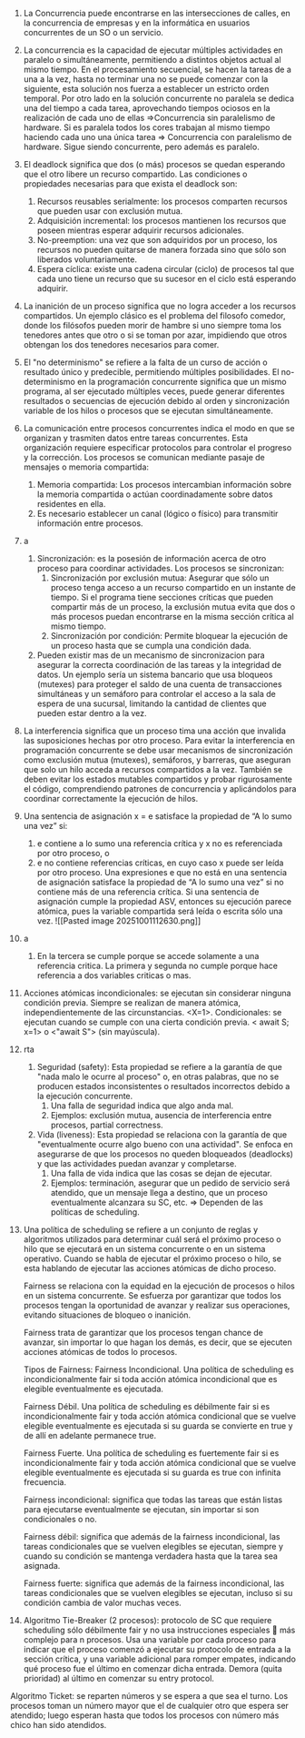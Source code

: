 1) La Concurrencia puede encontrarse en las intersecciones de calles, en la concurrencia de empresas y en la informática en usuarios concurrentes de un SO o un servicio.
2) La concurrencia es la capacidad de ejecutar múltiples actividades en paralelo o simultáneamente, permitiendo a distintos objetos actual al mismo tiempo. 
   En el procesamiento secuencial, se hacen la tareas de a una a la vez, hasta no terminar una no se puede comenzar con la siguiente, esta solución nos fuerza a establecer un estricto orden temporal.
   Por otro lado en la solución concurrente no paralela se dedica una del tiempo a cada tarea, aprovechando tiempos ociosos en la realización de cada uno de ellas =>Concurrencia sin paralelismo de hardware.
   Si es paralela todos los cores trabajan al mismo tiempo haciendo cada uno una única tarea => Concurrencia con paralelismo de hardware. Sigue siendo concurrente, pero además es paralelo.
3) El deadlock significa que dos (o más) procesos se quedan esperando que el otro libere un recurso compartido. Las condiciones o propiedades necesarias para que exista el deadlock son:
	1) Recursos reusables serialmente: los procesos comparten recursos que pueden usar con exclusión mutua.
	2) Adquisición incremental: los procesos mantienen los recursos que poseen mientras esperar adquirir recursos adicionales.
	3) No-preemption: una vez que son adquiridos por un proceso, los recursos no pueden quitarse de manera forzada sino que sólo son liberados voluntariamente.
	4) Espera cíclica: existe una cadena circular (ciclo) de procesos tal que cada uno tiene un recurso que su sucesor en el ciclo está esperando adquirir.
4) La inanición de un proceso significa que no logra acceder a los recursos compartidos. Un ejemplo clásico es el problema del filosofo comedor, donde los filósofos pueden morir de hambre si uno siempre toma los tenedores antes que otro o si se toman por azar, impidiendo que otros obtengan los dos tenedores necesarios para comer.
5) El "no determinismo" se refiere a la falta de un curso de acción o resultado único y predecible, permitiendo múltiples posibilidades. El no-determinismo en la programación concurrente significa que un mismo programa, al ser ejecutado múltiples veces, puede generar diferentes resultados o secuencias de ejecución debido al orden y sincronización variable de los hilos o procesos que se ejecutan simultáneamente.
6) La comunicación entre procesos concurrentes indica el modo en que se organizan y trasmiten datos entre tareas concurrentes. Esta organización requiere especificar protocolos para controlar el progreso y la corrección. Los procesos se comunican mediante pasaje de mensajes o memoria compartida:
	1) Memoria compartida: Los procesos intercambian información sobre la memoria compartida o actúan coordinadamente sobre datos residentes en ella.
	2) Es necesario establecer un canal (lógico o físico) para transmitir información entre procesos.
7) a
	1) Sincronización: es la posesión de información acerca de otro proceso para coordinar actividades. Los procesos se sincronizan:
		1) Sincronización por exclusión mutua: Asegurar que sólo un proceso tenga acceso a un recurso compartido en un instante de tiempo. Si el programa tiene secciones críticas que pueden compartir más de un proceso, la exclusión mutua evita que dos o más procesos puedan encontrarse en la misma sección crítica al mismo tiempo.
		2) Sincronización por condición: Permite bloquear la ejecución de un proceso hasta que se cumpla una condición dada.
	2) Pueden existir mas de un mecanismo de sincronizacion para asegurar la correcta coordinación de las tareas y la integridad de datos. Un ejemplo sería un sistema bancario que usa bloqueos (mutexes) para proteger el saldo de una cuenta de transacciones simultáneas y un semáforo para controlar el acceso a la sala de espera de una sucursal, limitando la cantidad de clientes que pueden estar dentro a la vez.
8) La interferencia significa que un proceso tima una acción que invalida las suposiciones hechas por otro proceso. Para evitar la interferencia en programación concurrente se debe usar mecanismos de sincronización como exclusión mutua (mutexes), semáforos, y barreras, que aseguran que solo un hilo acceda a recursos compartidos a la vez. También se deben evitar los estados mutables compartidos y probar rigurosamente el código, comprendiendo patrones de concurrencia y aplicándolos para coordinar correctamente la ejecución de hilos.
9) Una sentencia de asignación x = e satisface la propiedad de “A lo sumo una vez” si:
	1) e contiene a lo sumo una referencia crítica y x no es referenciada por otro proceso, o
	2) e no contiene referencias críticas, en cuyo caso x puede ser leída por otro proceso.
	Una expresiones e que no está en una sentencia de asignación satisface la propiedad de “A lo sumo una vez” si no contiene más de una referencia crítica. Si una sentencia de asignación cumple la propiedad ASV, entonces su ejecución parece atómica, pues la variable compartida será leída o escrita sólo una vez.
	![[Pasted image 20251001112630.png]]
10) a
	1) En la tercera se cumple porque se accede solamente a una referencia critica. La primera y segunda no cumple porque hace referencia a dos variables criticas o mas.
11) Acciones atómicas incondicionales: se ejecutan sin considerar ninguna condición previa. Siempre se realizan de manera atómica, independientemente de las circunstancias. <X=1>. Condicionales: se ejecutan cuando se cumple con una cierta condición previa. < await S; x=1> o <"await S"> (sin mayúscula).
12) rta
	1) Seguridad (safety): Esta propiedad se refiere a la garantía de que "nada malo le ocurre al proceso" o, en otras palabras, que no se producen estados inconsistentes o resultados incorrectos debido a la ejecución concurrente.
		1) Una falla de seguridad indica que algo anda mal.
		2) Ejemplos: exclusión mutua, ausencia de interferencia entre procesos, partial correctness.
	2) Vida (liveness): Esta propiedad se relaciona con la garantía de que "eventualmente ocurre algo bueno con una actividad". Se enfoca en asegurarse de que los procesos no queden bloqueados (deadlocks) y que las actividades puedan avanzar y completarse.
		1) Una falla de vida indica que las cosas se dejan de ejecutar.
		2) Ejemplos: terminación, asegurar que un pedido de servicio será atendido, que un mensaje llega a destino, que un proceso eventualmente alcanzara su SC, etc. => Dependen de las políticas de scheduling.
13) Una política de scheduling se refiere a un conjunto de reglas y algoritmos utilizados
	para determinar cuál será el próximo proceso o hilo que se ejecutará en un sistema
	concurrente o en un sistema operativo. Cuando se habla de ejecutar el próximo
	proceso o hilo, se esta hablando de ejecutar las acciones atómicas de dicho proceso.
	
	Fairness se relaciona con la equidad en la ejecución de procesos o hilos en un sistema
	concurrente. Se esfuerza por garantizar que todos los procesos tengan la oportunidad
	de avanzar y realizar sus operaciones, evitando situaciones de bloqueo o inanición.
	
	Fairness trata de garantizar que los procesos tengan chance de avanzar, sin importar lo
	que hagan los demás, es decir, que se ejecuten acciones atómicas de todos lo procesos.
	
	Tipos de Fairness:
	Fairness Incondicional. Una política de scheduling es incondicionalmente fair si toda
	acción atómica incondicional que es elegible eventualmente es ejecutada.
	
	Fairness Débil. Una política de scheduling es débilmente fair si es incondicionalmente
	fair y toda acción atómica condicional que se vuelve elegible eventualmente es
	ejecutada si su guarda se convierte en true y de allí en adelante permanece true.
	
	Fairness Fuerte. Una política de scheduling es fuertemente fair si es
	incondicionalmente fair y toda acción atómica condicional que se vuelve elegible
	eventualmente es ejecutada si su guarda es true con infinita frecuencia.
	
	Fairness incondicional: significa que todas las tareas que están listas para ejecutarse
	eventualmente se ejecutan, sin importar si son condicionales o no.
	
	Fairness débil: significa que además de la fairness incondicional, las tareas
	condicionales que se vuelven elegibles se ejecutan, siempre y cuando su condición se
	mantenga verdadera hasta que la tarea sea asignada.
	
	Fairness fuerte: significa que además de la fairness incondicional, las tareas
	condicionales que se vuelven elegibles se ejecutan, incluso si su condición cambia de
	valor muchas veces.
17) Algoritmo Tie-Breaker (2 procesos): protocolo de SC que requiere scheduling sólo
débilmente fair y no usa instrucciones especiales  más complejo para n procesos.
Usa una variable por cada proceso para indicar que el proceso comenzó a ejecutar su
protocolo de entrada a la sección crítica, y una variable adicional para romper empates,
indicando qué proceso fue el último en comenzar dicha entrada.
Demora (quita prioridad) al último en comenzar su entry protocol.

Algoritmo Ticket: se reparten números y se espera a que sea el turno.
Los procesos toman un número mayor que el de cualquier otro que espera ser atendido;
luego esperan hasta que todos los procesos con número más chico han sido atendidos.